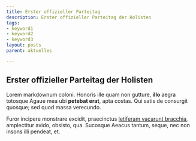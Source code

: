 ```yaml
---
title: Erster offizieller Parteitag
description: Erster offizieller Parteitag der Holisten
tags:
- keyword1
- keyword2
- keyword3
layout: posts
parent: aktuelles

---
```

## Erster offizieller Parteitag der Holisten

Lorem markdownum coloni. Honoris ille quam non gutture, **illo** aegra totosque
Agaue mea ubi **petebat erat**, apta costas. Qui satis de consurgit quosque; sed
quod massa verecundo.

Furor incipere monstrare excidit, praecinctus [letiferam vacarunt
bracchia](http://google.de), amplectitur avido, obsisto, qua. Sucosque Aeacus
tantum, seque, nec non insons illi pendeat, et.